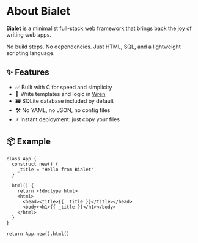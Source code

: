# About Bialet

**Bialet** is a minimalist full-stack web framework that brings back the joy of writing web apps.

No build steps. No dependencies. Just HTML, SQL, and a lightweight scripting language.

## ✨ Features

- ✅ Built with C for speed and simplicity
- 📝 Write templates and logic in [Wren](https://wren.io/)
- 🗃️ SQLite database included by default
- 🛠️ No YAML, no JSON, no config files
- ⚡ Instant deployment: just copy your files

## 📦 Example

```wren
class App {
  construct new() {
    _title = "Hello from Bialet"
  }

  html() {
    return <!doctype html>
    <html>
      <head><title>{{ _title }}</title></head>
      <body><h1>{{ _title }}</h1></body>
    </html>
  }
}

return App.new().html()
